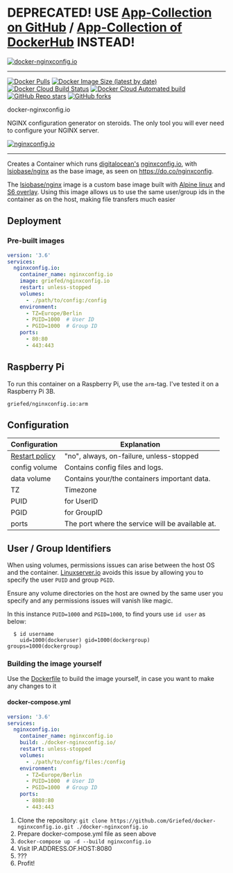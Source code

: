 # DEPRECATED! USE [App-Collection on GitHub](https://github.com/Griefed/docker-App-Collection) / [App-Collection of DockerHub](https://hub.docker.com/r/griefed/app-collection) INSTEAD!


[![docker-nginxconfig.io](https://i.griefed.de/images/2020/11/18/docker-nginxconfig.io_header.png)](https://github.com/Griefed/docker-nginxconfig.io)

---

[![Docker Pulls](https://img.shields.io/docker/pulls/griefed/nginxconfig.io?style=flat-square)](https://hub.docker.com/repository/docker/griefed/nginxconfig.io)
[![Docker Image Size (latest by date)](https://img.shields.io/docker/image-size/griefed/nginxconfig.io?label=Image%20size&sort=date&style=flat-square)](https://hub.docker.com/repository/docker/griefed/nginxconfig.io)
[![Docker Cloud Build Status](https://img.shields.io/docker/cloud/build/griefed/nginxconfig.io?label=Docker%20build&style=flat-square)](https://hub.docker.com/repository/docker/griefed/nginxconfig.io)
[![Docker Cloud Automated build](https://img.shields.io/docker/cloud/automated/griefed/nginxconfig.io?label=Docker%20build&style=flat-square)](https://hub.docker.com/repository/docker/griefed/nginxconfig.io)
[![GitHub Repo stars](https://img.shields.io/github/stars/Griefed/docker-nginxconfig.io?label=GitHub%20Stars&style=social)](https://github.com/Griefed/docker-nginxconfig.io)
[![GitHub forks](https://img.shields.io/github/forks/Griefed/docker-nginxconfig.io?label=GitHub%20Forks&style=social)](https://github.com/Griefed/docker-nginxconfig.io)

docker-nginxconfig.io

NGINX configuration generator on steroids. The only tool you will ever need to configure your NGINX server.

[![nginxconfig.io](https://i.griefed.de/images/2020/11/18/docker-nginxconfig.io_screenshot.png)](https://github.com/digitalocean/nginxconfig.io)

---

Creates a Container which runs [digitalocean's](https://github.com/digitalocean) [nginxconfig.io](https://github.com/digitalocean/nginxconfig.io), with [lsiobase/nginx](https://hub.docker.com/r/lsiobase/nginx) as the base image, as seen on https://do.co/nginxconfig.

The [lsiobase/nginx](https://hub.docker.com/r/lsiobase/nginx) image is a custom base image built with [Alpine linux](https://alpinelinux.org/) and [S6 overlay](https://github.com/just-containers/s6-overlay).
Using this image allows us to use the same user/group ids in the container as on the host, making file transfers much easier

## Deployment

### Pre-built images

```docker-compose.yml
version: '3.6'
services:
  nginxconfig.io:
    container_name: nginxconfig.io
    image: griefed/nginxconfig.io
    restart: unless-stopped
    volumes:
      - ./path/to/config:/config
    environment:
      - TZ=Europe/Berlin
      - PUID=1000  # User ID
      - PGID=1000  # Group ID
    ports:
      - 80:80
      - 443:443
```

## Raspberry Pi

To run this container on a Raspberry Pi, use the `arm`-tag. I've tested it on a Raspberry Pi 3B.

`griefed/nginxconfig.io:arm`

## Configuration

Configuration | Explanation
------------ | -------------
[Restart policy](https://docs.docker.com/compose/compose-file/#restart) | "no", always, on-failure, unless-stopped
config volume | Contains config files and logs.
data volume | Contains your/the containers important data.
TZ | Timezone
PUID | for UserID
PGID | for GroupID
ports | The port where the service will be available at.

## User / Group Identifiers

When using volumes, permissions issues can arise between the host OS and the container. [Linuxserver.io](https://www.linuxserver.io/) avoids this issue by allowing you to specify the user `PUID` and group `PGID`.

Ensure any volume directories on the host are owned by the same user you specify and any permissions issues will vanish like magic.

In this instance `PUID=1000` and `PGID=1000`, to find yours use `id user` as below:

```
  $ id username
    uid=1000(dockeruser) gid=1000(dockergroup) groups=1000(dockergroup)
```

### Building the image yourself

Use the [Dockerfile](https://github.com/Griefed/docker-nginxconfig.io/Dockerfile) to build the image yourself, in case you want to make any changes to it

#### docker-compose.yml

```docker-compose.yml
version: '3.6'
services:
  nginxconfig.io:
    container_name: nginxconfig.io
    build: ./docker-nginxconfig.io/
    restart: unless-stopped
    volumes:
      - ./path/to/config/files:/config
    environment:
      - TZ=Europe/Berlin
      - PUID=1000  # User ID
      - PGID=1000  # Group ID
    ports:
      - 8080:80
      - 443:443
```

1. Clone the repository: `git clone https://github.com/Griefed/docker-nginxconfig.io.git ./docker-nginxconfig.io`
1. Prepare docker-compose.yml file as seen above
1. `docker-compose up -d --build nginxconfig.io`
1. Visit IP.ADDRESS.OF.HOST:8080
1. ???
1. Profit!
